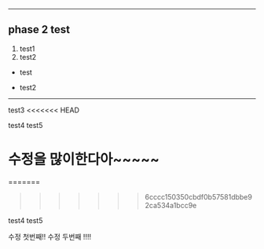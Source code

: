 * * *
## phase 2 test
1. test1
2. test2
- test
+ test2
****
test3
<<<<<<< HEAD

test4 
test5

# 수정을 많이한다아~~~~~
=======
>>>>>>> 6cccc150350cbdf0b57581dbbe92ca534a1bcc9e

test4 
test5

수정 첫번째!!
수정 두번째 !!!!

